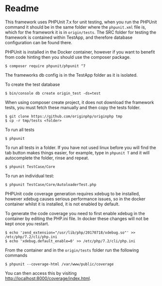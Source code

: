 # Readme 

This framework uses PHPUnit 7.x for unit testing, when you run the PHPUnit command it should be in the same folder where the `phpunit.xml` file is, which for the framework it is in `origin/tests`. The SRC folder for testing the framework is contained within TestApp, and therefore database configuration can be found there.

PHPUnit is installed in the Docker container, however if you want to benefit from code hinting then you should use the composer package.

```linux
$ composer require phpunit/phpunit ^7
```

The frameworks db config is in the TestApp folder as it is isolated.

To create the test database

```linux
$ bin/console db create origin_test -ds=test
```

When using composer create project, it does not download the framework tests, you must fetch these manually and then copy the tests folder.

```linux
$ git clone https://github.com/originphp/originphp tmp
$ cp -r tmp/tests <folder>
```

To run all tests

```linux
$ phpunit
```

To run all tests in a folder. If you have not used linux before you will find the tab button makes things easier, for example, type in `phpunit T` and it will autocomplete the folder, rinse and repeat.

```linux
$ phpunit TestCase/Core
```

To run an individual test:

```linux
$ phpunit TestCase/Core/AutoloaderTest.php
```

PHPUnit code coverage generation requires xdebug to be installed, however xdebug causes
serious performance issues, so in the docker container whilst it is installed, it is not enabled by default.

To generate the code coverage you need to first enable xdebug in the container by editing the PHP.ini file. In docker these changes will not be kept once you restart.

```linux
$ echo 'zend_extension="/usr/lib/php/20170718/xdebug.so"' >> /etc/php/7.2/cli/php.ini
$ echo 'xdebug.default_enable=0' >> /etc/php/7.2/cli/php.ini
```

From the container and in the `origin/tests` folder run the following commands

```linux
$ phpunit --coverage-html /var/www/public/coverage
```

You can then access this by visiting [http://localhost:8000/coverage/index.html](http://localhost:8000/coverage/index.html).